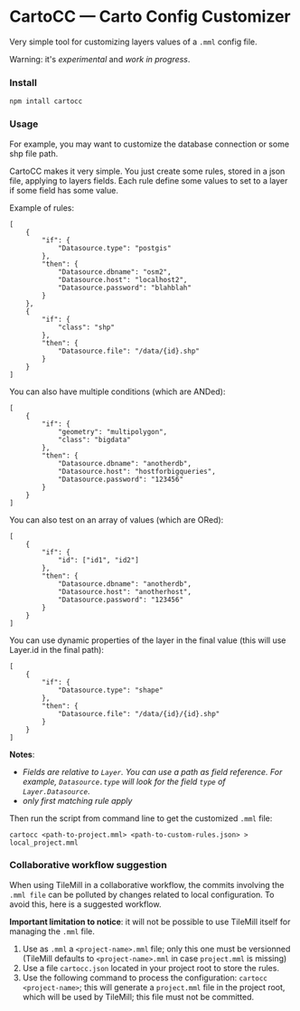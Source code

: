 # CartoCC — Carto Config Customizer

Very simple tool for customizing layers values of a `.mml` config file.

Warning: it's *experimental* and *work in progress*.

### Install

```
npm intall cartocc
```

### Usage

For example, you may want to customize the database connection or some shp file path.

CartoCC makes it very simple. You just create some rules, stored in a json file, applying to layers fields. Each rule define some values to set to a layer if some field has some value.

Example of rules:

```
[
    {
        "if": {
            "Datasource.type": "postgis"
        },
        "then": {
            "Datasource.dbname": "osm2",
            "Datasource.host": "localhost2",
            "Datasource.password": "blahblah"
        }
    },
    {
        "if": {
            "class": "shp"
        },
        "then": {
            "Datasource.file": "/data/{id}.shp"
        }
    }
]
```

You can also have multiple conditions (which are ANDed):
```
[
    {
        "if": {
            "geometry": "multipolygon",
            "class": "bigdata"
        },
        "then": {
            "Datasource.dbname": "anotherdb",
            "Datasource.host": "hostforbigqueries",
            "Datasource.password": "123456"
        }
    }
]
```

You can also test on an array of values (which are ORed):
```
[
    {
        "if": {
            "id": ["id1", "id2"]
        },
        "then": {
            "Datasource.dbname": "anotherdb",
            "Datasource.host": "anotherhost",
            "Datasource.password": "123456"
        }
    }
]
```

You can use dynamic properties of the layer in the final value (this will use Layer.id in the final path):
```
[
    {
        "if": {
            "Datasource.type": "shape"
        },
        "then": {
            "Datasource.file": "/data/{id}/{id}.shp"
        }
    }
]
```

**Notes**:
* *Fields are relative to `Layer`. You can use a path as field reference.
For example, `Datasource.type` will look for the field `type` of `Layer.Datasource`*.
* *only first matching rule apply*


Then run the script from command line to get the customized `.mml` file:

```
cartocc <path-to-project.mml> <path-to-custom-rules.json> > local_project.mml
```

### Collaborative workflow suggestion

When using TileMill in a collaborative workflow, the commits involving the `.mml file` can be polluted by changes related to local configuration. To avoid this, here is a suggested workflow.

**Important limitation to notice**: it will not be possible to use TileMill itself for managing the `.mml` file.

1. Use as `.mml` a `<project-name>.mml` file; only this one must be versionned (TileMill defaults to `<project-name>.mml` in case `project.mml` is missing)
2. Use a file `cartocc.json` located in your project root to store the rules.
3. Use the following command to process the configuration: `cartocc <project-name>`; this will generate a `project.mml` file in the project root, which will be used by TileMill; this file must not be committed.
